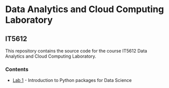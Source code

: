 # Data Analytics and Cloud Computing Laboratory
## IT5612

This repository contains the source code for the course IT5612 Data Analytics and Cloud Computing Laboratory.

### Contents

* [Lab 1](exp01) - Introduction to Python packages for Data Science
